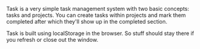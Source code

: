 Task is a very simple task management system with two basic concepts: tasks and projects. You can create tasks within projects and mark them completed after which they'll show up in the completed section. 

Task is built using localStorage in the browser. So stuff should stay there if you refresh or close out the window.
